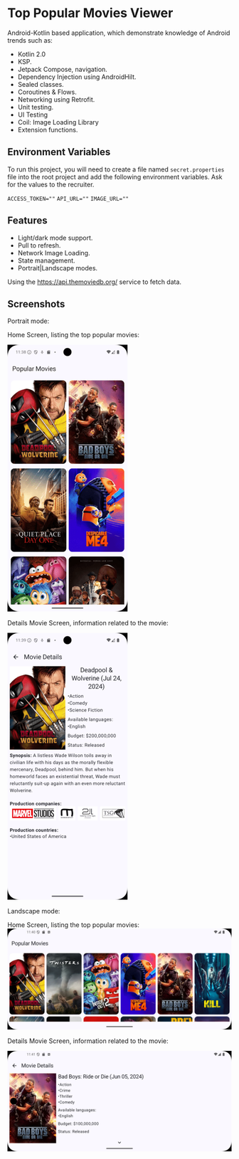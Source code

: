
# Top Popular Movies Viewer

Android-Kotlin based application, which demonstrate knowledge of Android trends such as:
- Kotlin 2.0
- KSP.
- Jetpack Compose, navigation.
- Dependency Injection using AndroidHilt.
- Sealed classes.
- Coroutines & Flows.
- Networking using Retrofit.
- Unit testing.
- UI Testing
- Coil: Image Loading Library
- Extension functions.




## Environment Variables

To run this project, you will need to create a file named `secret.properties` file into the root project and add the following environment variables.
Ask for the values to the recruiter.

`ACCESS_TOKEN=""`
`API_URL=""`
`IMAGE_URL=""`


## Features

- Light/dark mode support.
- Pull to refresh.
- Network Image Loading.
- State management.
- Portrait|Landscape modes.

Using the https://api.themoviedb.org/ service to fetch data.



## Screenshots
Portrait mode:

Home Screen, listing the top popular movies:

![Popular movies list](screenshots/light_home.png)

Details Movie Screen, information related to the movie:

![Details movie](screenshots/light_details.png)


Landscape mode:

Home Screen, listing the top popular movies:
![Popular movies list](screenshots/light_landscape_list.png)

Details Movie Screen, information related to the movie:

![Details movie](screenshots/light_landscape_detail.png)